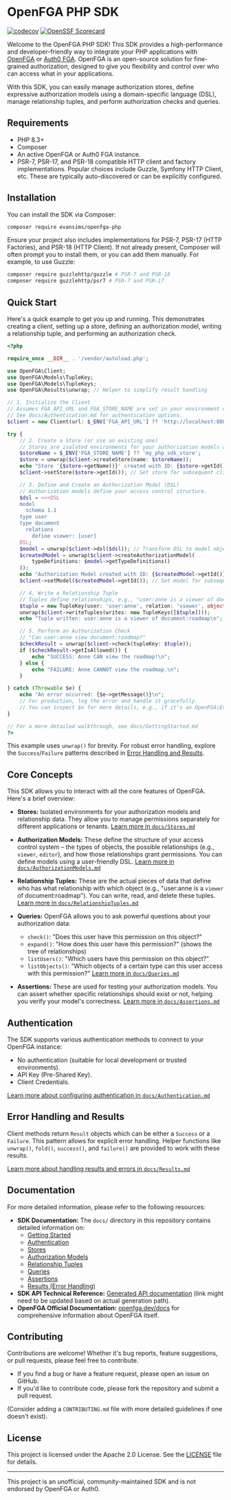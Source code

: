 # OpenFGA PHP SDK

[![codecov](https://codecov.io/gh/evansims/openfga-php/graph/badge.svg)](https://codecov.io/gh/evansims/openfga-php)
[![OpenSSF Scorecard](https://api.scorecard.dev/projects/github.com/evansims/openfga-php/badge)](https://scorecard.dev/viewer/?uri=github.com/evansims/openfga-php)

Welcome to the OpenFGA PHP SDK! This SDK provides a high-performance and developer-friendly way to integrate your PHP applications with [OpenFGA](https://openfga.dev/) or [Auth0 FGA](https://auth0.com/fine-grained-authorization). OpenFGA is an open-source solution for fine-grained authorization, designed to give you flexibility and control over who can access what in your applications.

With this SDK, you can easily manage authorization stores, define expressive authorization models using a domain-specific language (DSL), manage relationship tuples, and perform authorization checks and queries.

## Requirements

- PHP 8.3+
- Composer
- An active OpenFGA or Auth0 FGA instance.
- PSR-7, PSR-17, and PSR-18 compatible HTTP client and factory implementations. Popular choices include Guzzle, Symfony HTTP Client, etc. These are typically auto-discovered or can be explicitly configured.

## Installation

You can install the SDK via Composer:

```bash
composer require evansims/openfga-php
```

Ensure your project also includes implementations for PSR-7, PSR-17 (HTTP Factories), and PSR-18 (HTTP Client). If not already present, Composer will often prompt you to install them, or you can add them manually. For example, to use Guzzle:

```bash
composer require guzzlehttp/guzzle # PSR-7 and PSR-18
composer require guzzlehttp/psr7 # PSR-7 and PSR-17
```

## Quick Start

Here's a quick example to get you up and running. This demonstrates creating a client, setting up a store, defining an authorization model, writing a relationship tuple, and performing an authorization check.

```php
<?php

require_once __DIR__ . '/vendor/autoload.php';

use OpenFGA\Client;
use OpenFGA\Models\TupleKey;
use OpenFGA\Models\TupleKeys;
use OpenFGA\Results\unwrap; // Helper to simplify result handling

// 1. Initialize the Client
// Assumes FGA_API_URL and FGA_STORE_NAME are set in your environment or .env file
// See docs/Authentication.md for authentication options.
$client = new Client(url: $_ENV['FGA_API_URL'] ?? 'http://localhost:8080');

try {
    // 2. Create a Store (or use an existing one)
    // Stores are isolated environments for your authorization models and data.
    $storeName = $_ENV['FGA_STORE_NAME'] ?? 'my_php_sdk_store';
    $store = unwrap($client->createStore(name: $storeName));
    echo "Store '{$store->getName()}' created with ID: {$store->getId()}\n";
    $client->setStore($store->getId()); // Set store for subsequent client calls

    // 3. Define and Create an Authorization Model (DSL)
    // Authorization models define your access control structure.
    $dsl = <<<DSL
    model
      schema 1.1
    type user
    type document
      relations
        define viewer: [user]
    DSL;
    $model = unwrap($client->dsl($dsl)); // Transform DSL to model object
    $createdModel = unwrap($client->createAuthorizationModel(
        typeDefinitions: $model->getTypeDefinitions()
    ));
    echo "Authorization Model created with ID: {$createdModel->getId()}\n";
    $client->setModel($createdModel->getId()); // Set model for subsequent client calls

    // 4. Write a Relationship Tuple
    // Tuples define relationships, e.g., "user:anne is a viewer of document:roadmap".
    $tuple = new TupleKey(user: 'user:anne', relation: 'viewer', object: 'document:roadmap');
    unwrap($client->writeTuples(writes: new TupleKeys([$tuple])));
    echo "Tuple written: user:anne is a viewer of document:roadmap\n";

    // 5. Perform an Authorization Check
    // "Can user:anne view document:roadmap?"
    $checkResult = unwrap($client->check(tupleKey: $tuple));
    if ($checkResult->getIsAllowed()) {
        echo "SUCCESS: Anne CAN view the roadmap!\n";
    } else {
        echo "FAILURE: Anne CANNOT view the roadmap.\n";
    }

} catch (Throwable $e) {
    echo "An error occurred: {$e->getMessage()}\n";
    // For production, log the error and handle it gracefully.
    // You can inspect $e for more details, e.g., if it's an OpenFGA\Errors\FGAApiError
}

// For a more detailed walkthrough, see docs/GettingStarted.md
?>
```

This example uses `unwrap()` for brevity. For robust error handling, explore the `Success`/`Failure` patterns described in [Error Handling and Results](docs/Results.md).

## Core Concepts

This SDK allows you to interact with all the core features of OpenFGA. Here's a brief overview:

-   **Stores:** Isolated environments for your authorization models and relationship data. They allow you to manage permissions separately for different applications or tenants.
    [Learn more in `docs/Stores.md`](docs/Stores.md)

-   **Authorization Models:** These define the structure of your access control system – the types of objects, the possible relationships (e.g., `viewer`, `editor`), and how those relationships grant permissions. You can define models using a user-friendly DSL.
    [Learn more in `docs/AuthorizationModels.md`](docs/AuthorizationModels.md)

-   **Relationship Tuples:** These are the actual pieces of data that define who has what relationship with which object (e.g., "user:anne is a `viewer` of document:roadmap"). You can write, read, and delete these tuples.
    [Learn more in `docs/RelationshipTuples.md`](docs/RelationshipTuples.md)

-   **Queries:** OpenFGA allows you to ask powerful questions about your authorization data:
    -   `check()`: "Does this user have this permission on this object?"
    -   `expand()`: "How does this user have this permission?" (shows the tree of relationships)
    -   `listUsers()`: "Which users have this permission on this object?"
    -   `listObjects()`: "Which objects of a certain type can this user access with this permission?"
    [Learn more in `docs/Queries.md`](docs/Queries.md)

-   **Assertions:** These are used for testing your authorization models. You can assert whether specific relationships should exist or not, helping you verify your model's correctness.
    [Learn more in `docs/Assertions.md`](docs/Assertions.md)

## Authentication

The SDK supports various authentication methods to connect to your OpenFGA instance:
-   No authentication (suitable for local development or trusted environments).
-   API Key (Pre-Shared Key).
-   Client Credentials.

[Learn more about configuring authentication in `docs/Authentication.md`](docs/Authentication.md)

## Error Handling and Results

Client methods return `Result` objects which can be either a `Success` or a `Failure`. This pattern allows for explicit error handling. Helper functions like `unwrap()`, `fold()`, `success()`, and `failure()` are provided to work with these results.

[Learn more about handling results and errors in `docs/Results.md`](docs/Results.md)

## Documentation

For more detailed information, please refer to the following resources:

-   **SDK Documentation:** The `docs/` directory in this repository contains detailed information on:
    -   [Getting Started](docs/GettingStarted.md)
    -   [Authentication](docs/Authentication.md)
    -   [Stores](docs/Stores.md)
    -   [Authorization Models](docs/AuthorizationModels.md)
    -   [Relationship Tuples](docs/RelationshipTuples.md)
    -   [Queries](docs/Queries.md)
    -   [Assertions](docs/Assertions.md)
    -   [Results (Error Handling)](docs/Results.md)
-   **SDK API Technical Reference:** [Generated API documentation](docs/API) (link might need to be updated based on actual generation path).
-   **OpenFGA Official Documentation:** [openfga.dev/docs](https://openfga.dev/docs) for comprehensive information about OpenFGA itself.

## Contributing

Contributions are welcome! Whether it's bug reports, feature suggestions, or pull requests, please feel free to contribute.
-   If you find a bug or have a feature request, please open an issue on GitHub.
-   If you'd like to contribute code, please fork the repository and submit a pull request.

(Consider adding a `CONTRIBUTING.md` file with more detailed guidelines if one doesn't exist).

## License

This project is licensed under the Apache 2.0 License. See the [LICENSE](LICENSE) file for details.

---

This project is an unofficial, community-maintained SDK and is not endorsed by OpenFGA or Auth0.
